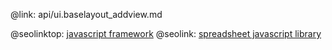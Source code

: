 @link: api/ui.baselayout_addview.md

@seolinktop: [javascript framework](https://webix.com)
@seolink: [spreadsheet javascript library](https://webix.com/spreadsheet/)